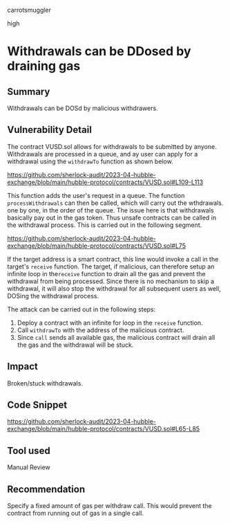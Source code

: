 carrotsmuggler

high

# Withdrawals can be DDosed by draining gas

## Summary

Withdrawals can be DOSd by malicious withdrawers.

## Vulnerability Detail

The contract VUSD.sol allows for withdrawals to be submitted by anyone. Withdrawals are processed in a queue, and ay user can apply for a withdrawal using the `withdrawTo` function as shown below.

https://github.com/sherlock-audit/2023-04-hubble-exchange/blob/main/hubble-protocol/contracts/VUSD.sol#L109-L113

This function adds the user's request in a queue. The function `processWithdrawals` can then be called, which will carry out the wthdrawals. one by one, in the order of the queue. The issue here is that withdrawals basically pay out in the gas token. Thus unsafe contracts can be called in the withdrawal process. This is carried out in the following segment.

https://github.com/sherlock-audit/2023-04-hubble-exchange/blob/main/hubble-protocol/contracts/VUSD.sol#L75

If the target address is a smart contract, this line would invoke a call in the target's `receive` function. The target, if malicious, can therefore setup an infinite loop in the`receive` function to drain all the gas and prevent the withdrawal from being processed. Since there is no mechanism to skip a withdrawal, it will also stop the withdrawal for all subsequent users as well, DOSing the withdrawal process.

The attack can be carried out in the following steps:

1. Deploy a contract with an infinite for loop in the `receive` function.
2. Call `withdrawTo` with the address of the malicious contract.
3. Since `call` sends all available gas, the malicious contract will drain all the gas and the withdrawal will be stuck.

## Impact

Broken/stuck withdrawals.

## Code Snippet

https://github.com/sherlock-audit/2023-04-hubble-exchange/blob/main/hubble-protocol/contracts/VUSD.sol#L65-L85

## Tool used

Manual Review

## Recommendation

Specify a fixed amount of gas per withdraw call. This would prevent the contract from running out of gas in a single call.
